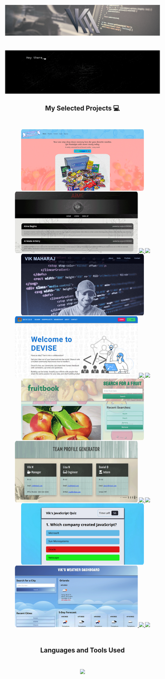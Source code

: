 ![Vik's Team Profile Generator Usage Example Video](src/vkm-header-banner-img-ver1.0.png)

<br />

![Vik's Readme GIF](src/readme-gif-ver1.0.gif)

<h2 align="center">My Selected Projects 💻</h2>
<br />


<p align="center">
  <a href="https://github.com/Vik-Maharaj/Sweet-Nostalgia"><img width="400" src="src/thumbnail-07.png" />
  <a href="https://github.com/Vik-Maharaj/tech-blog"><img width="400" src="src/thumbnail-08.png" />
 <a href="https://github.com/Vik-Maharaj/Sweet-Nostalgia">
  <img align="" src="https://github-readme-stats.vercel.app/api/pin/?username=Vik-Maharaj&repo=Sweet-Nostalgia&theme=default_repocard" />
</a>
  <a href="https://github.com/Vik-Maharaj/tech-blog">
  <img align="" src="https://github-readme-stats.vercel.app/api/pin/?username=Vik-Maharaj&repo=tech-blog&theme=default_repocard" />
</a>
  <a href="https://github.com/Vik-Maharaj/vik-maharaj-web-portfolio"><img width="400" src="src/thumbnail-01.png" />
  <a href="https://github.com/Vik-Maharaj/DEVise"><img width="400" src="src/thumbnail-09.png" />
 <a href="https://github.com/Vik-Maharaj/vik-maharaj-web-portfolio">
  <img align="" src="https://github-readme-stats.vercel.app/api/pin/?username=Vik-Maharaj&repo=vik-maharaj-web-portfolio&theme=default_repocard" />
</a>
  <a href="https://github.com/Vik-Maharaj/DEVise">
  <img align="" src="https://github-readme-stats.vercel.app/api/pin/?username=Vik-Maharaj&repo=DEVise&theme=default_repocard" />
</a>
  <a href="https://github.com/Vik-Maharaj/fruitbook"><img width="400" src="src/thumbnail-02.png" />
  <a href="https://github.com/Vik-Maharaj/team-profile-generator"><img width="400" src="src/thumbnail-04.png" />
  <a href="https://github.com/Vik-Maharaj/fruitbook">
  <img align="" src="https://github-readme-stats.vercel.app/api/pin/?username=Vik-Maharaj&repo=fruitbook&theme=default_repocard" />
</a>
<a href="https://github.com/Vik-Maharaj/team-profile-generator">
  <img align="" src="https://github-readme-stats.vercel.app/api/pin/?username=Vik-Maharaj&repo=team-profile-generator&theme=default_repocard" />
</a>
  <a href="https://github.com/Vik-Maharaj/code-quiz"><img width="400" src="src/thumbnail-05.png" />
  <a href="https://github.com/Vik-Maharaj/weather-dashboard"><img width="400" src="src/thumbnail-06.png" />
  <a href="https://github.com/Vik-Maharaj/code-quiz">
  <img align="" src="https://github-readme-stats.vercel.app/api/pin/?username=Vik-Maharaj&repo=code-quiz&theme=default_repocard" />
</a>
<a href="https://github.com/Vik-Maharaj/weather-dashboard">
  <img align="" src="https://github-readme-stats.vercel.app/api/pin/?username=Vik-Maharaj&repo=weather-dashboard&theme=default_repocard" />
</a>
</p>

<br />
<p>
<h2 align="center"> Languages and Tools Used</h2>
</p>

<br />


<p align="center">
  <a href="https://skillicons.dev">
    <img src="https://skillicons.dev/icons?i=react,js,html,css,express,jquery,mysql,mongodb,nodejs,git,bootstrap,ps,ai,ae,pr,vscode" />
  </a>
</p>
